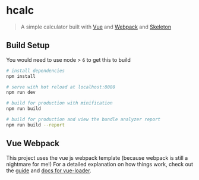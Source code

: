 # hcalc

> A simple calculator built with [Vue](https://vuejs.org) and [Webpack](https://webpack.js.org) and [Skeleton](http://getskeleton.com/)

## Build Setup

You would need to use node > `6` to get this to build

``` bash
# install dependencies
npm install

# serve with hot reload at localhost:8080
npm run dev

# build for production with minification
npm run build

# build for production and view the bundle analyzer report
npm run build --report
```

## Vue Webpack
This project uses the vue js webpack template (because webpack is still a nightmare for me!)
For a detailed explanation on how things work, check out the [guide](http://vuejs-templates.github.io/webpack/) and [docs for vue-loader](http://vuejs.github.io/vue-loader).
